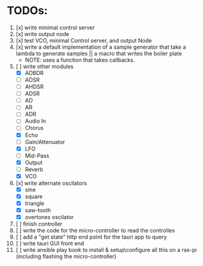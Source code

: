 # TODOs:

1. [x] write minimal control server
2. [x] write output node
3. [x] test VCO, minimal Control server, and output Node
4. [x] write a default implementation of a sample generator that take a lambda to generate samples || a macro that writes the boiler plate
    - NOTE: uses a function that takes callbacks.
5. [ ] write other modules
    - [x] ADBDR
    - [ ] ADSR
    - [ ] AHDSR
    - [ ] ADSR
    - [ ] AD
    - [ ] AR
    - [ ] ADR
    <!-- - [ ] ADS -->
    - [ ] Audio In
    - [ ] Chorus
    <!-- - [ ] Delay -->
    - [x] Echo
    - [ ] Gain/Attenuator
    - [x] LFO
    - [ ] Mid-Pass
    - [x] Output
    - [ ] Reverb
    - [x] VCO
6. [x] write alternate oscilators
    - [x] sine
    - [x] square
    - [x] triangle
    - [x] saw-tooth
    - [x] overtones oscilator
6. [ ] finish controller
7. [ ] write the code for the micro-controller to read the controlles
8. [ ] add a "get state" http end point for the tauri app to query
9. [ ] write tauri GUI front end
10. [ ] write ansible play book to install & setup\configure all this on a ras-pi (including flashing the micro-controller)
